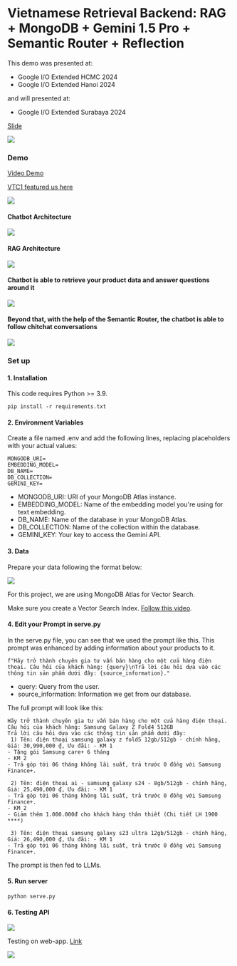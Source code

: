 # Vietnamese Retrieval Backend: RAG + MongoDB + Gemini 1.5 Pro + Semantic Router + Reflection


This demo was presented at:
- Google I/O Extended HCMC 2024
- Google I/O Extended Hanoi 2024

and will presented at:
- Google I/O Extended Surabaya 2024


[Slide](https://drive.google.com/file/d/1HxTEHp4lV6i4C5F2ummqjFLXDnzPkaPX/view?usp=sharing)


![](https://storage.googleapis.com/mle-courses-prod/users/61b869ca9c3c5e00292bb42d/private-files/dd582970-3da7-11ef-bf69-71eafa46c86b-Screen_Shot_2024_07_09_at_11.00.59.png)

### Demo

[Video Demo](https://youtu.be/zzN3FEuzVt4)

[VTC1 featured us here](https://youtu.be/0ZOoPHcVZls)

![](https://storage.googleapis.com/mle-courses-prod/users/61b869ca9c3c5e00292bb42d/private-files/60d0f8d0-3da9-11ef-bf69-71eafa46c86b-NMD05816.JPG)



#### Chatbot Architecture

![](https://storage.googleapis.com/mle-courses-prod/users/61b869ca9c3c5e00292bb42d/private-files/f8928780-3da7-11ef-a9c5-539ef4fa11ba-Screen_Shot_2024_07_09_at_11.01.45.png)

#### RAG Architecture

![](https://storage.googleapis.com/mle-courses-prod/users/61b869ca9c3c5e00292bb42d/private-files/ea30c3b0-2933-11ef-bde4-3b0f2c27b69f-Screen_Shot_2024_06_13_at_10.20.36.png)


#### Chatbot is able to retrieve your product data and answer questions around it

![](https://storage.googleapis.com/mle-courses-prod/users/61b869ca9c3c5e00292bb42d/private-files/0e6926b0-2a05-11ef-bde4-3b0f2c27b69f-Screen_Shot_2024_06_14_at_11.04.23.png)


#### Beyond that, with the help of the Semantic Router, the chatbot is able to follow chitchat conversations

![](https://storage.googleapis.com/mle-courses-prod/users/61b6fa1ba83a7e37c8309756/private-files/3efb6050-36ca-11ef-a9c5-539ef4fa11ba-Screen_Shot_2024_06_30_at_16.57.11.png)


### Set up

#### 1. Installation
This code requires Python >= 3.9.


```
pip install -r requirements.txt
```

#### 2. Environment Variables

Create a file named .env and add the following lines, replacing placeholders with your actual values:

```
MONGODB_URI=
EMBEDDING_MODEL=
DB_NAME=
DB_COLLECTION=
GEMINI_KEY=
```

- MONGODB_URI: URI of your MongoDB Atlas instance.
- EMBEDDING_MODEL: Name of the embedding model you're using for text embedding.
- DB_NAME: Name of the database in your MongoDB Atlas.
- DB_COLLECTION: Name of the collection within the database.
- GEMINI_KEY: Your key to access the Gemini API.

#### 3. Data

Prepare your data following the format below:

![](https://storage.googleapis.com/mle-courses-prod/users/61b869ca9c3c5e00292bb42d/private-files/36777950-2a04-11ef-bde4-3b0f2c27b69f-Screen_Shot_2024_06_14_at_11.10.39.png)

For this project, we are using MongoDB Atlas for Vector Search.

Make sure you create a Vector Search Index. [Follow this video](https://youtu.be/jZ4hN4evesg?si=ZbXAMlQ4dsBQU_oI&t=2076).

#### 4. Edit your Prompt in serve.py

In the serve.py file, you can see that we used the prompt like this. This prompt was enhanced by adding information about your products to it.

```
f"Hãy trở thành chuyên gia tư vấn bán hàng cho một cửa hàng điện thoại. Câu hỏi của khách hàng: {query}\nTrả lời câu hỏi dựa vào các thông tin sản phẩm dưới đây: {source_information}."
```

- query: Query from the user.
- source_information: Information we get from our database.

The full prompt will look like this:

```
Hãy trở thành chuyên gia tư vấn bán hàng cho một cửa hàng điện thoại. Câu hỏi của khách hàng: Samsung Galaxy Z Fold4 512GB
Trả lời câu hỏi dựa vào các thông tin sản phẩm dưới đây: 
 1) Tên: điện thoại samsung galaxy z fold5 12gb/512gb - chính hãng, Giá: 30,990,000 ₫, Ưu đãi: - KM 1
- Tặng gói Samsung care+ 6 tháng
- KM 2
- Trả góp tới 06 tháng không lãi suất, trả trước 0 đồng với Samsung Finance+.

 2) Tên: điện thoại ai - samsung galaxy s24 - 8gb/512gb - chính hãng, Giá: 25,490,000 ₫, Ưu đãi: - KM 1
- Trả góp tới 06 tháng không lãi suất, trả trước 0 đồng với Samsung Finance+.
- KM 2
- Giảm thêm 1.000.000đ cho khách hàng thân thiết (Chi tiết LH 1900 ****)

 3) Tên: điện thoại samsung galaxy s23 ultra 12gb/512gb - chính hãng, Giá: 26,490,000 ₫, Ưu đãi: - KM 1
- Trả góp tới 06 tháng không lãi suất, trả trước 0 đồng với Samsung Finance+.

```

The prompt is then fed to LLMs.

#### 5. Run server

```
python serve.py
```

#### 6. Testing API

![](https://storage.googleapis.com/mle-courses-prod/users/61b6fa1ba83a7e37c8309756/private-files/709ea4a0-298c-11ef-8393-319a26aa84a3-Screen_Shot_2024_06_13_at_20.54.17.png)

Testing on web-app. [Link](https://github.com/bangoc123/protonx-ai-app-UI)

![](https://storage.googleapis.com/mle-courses-prod/users/61b869ca9c3c5e00292bb42d/private-files/0e6926b0-2a05-11ef-bde4-3b0f2c27b69f-Screen_Shot_2024_06_14_at_11.04.23.png)